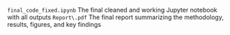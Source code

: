 `final_code_fixed.ipynb`  The final cleaned and working Jupyter notebook with all outputs
`Report\.pdf`  The final report summarizing the methodology, results, figures, and key findings

